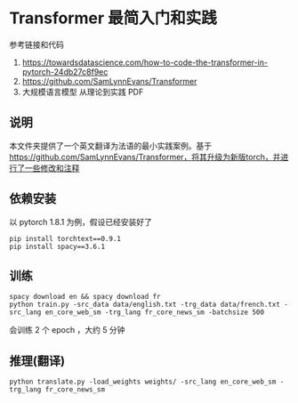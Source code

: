 # Transformer 最简入门和实践

参考链接和代码
1. https://towardsdatascience.com/how-to-code-the-transformer-in-pytorch-24db27c8f9ec
2. https://github.com/SamLynnEvans/Transformer
3. 大规模语言模型 从理论到实践 PDF

## 说明
本文件夹提供了一个英文翻译为法语的最小实践案例。基于 https://github.com/SamLynnEvans/Transformer，将其升级为新版torch，并进行了一些修改和注释

## 依赖安装
以 pytorch 1.8.1 为例，假设已经安装好了

```text
pip install torchtext==0.9.1
pip install spacy==3.6.1 
```        
## 训练

```text
spacy download en && spacy download fr
python train.py -src_data data/english.txt -trg_data data/french.txt -src_lang en_core_web_sm -trg_lang fr_core_news_sm -batchsize 500
```

会训练 2 个 epoch ，大约 5 分钟

## 推理(翻译)

```text
python translate.py -load_weights weights/ -src_lang en_core_web_sm -trg_lang fr_core_news_sm
```

